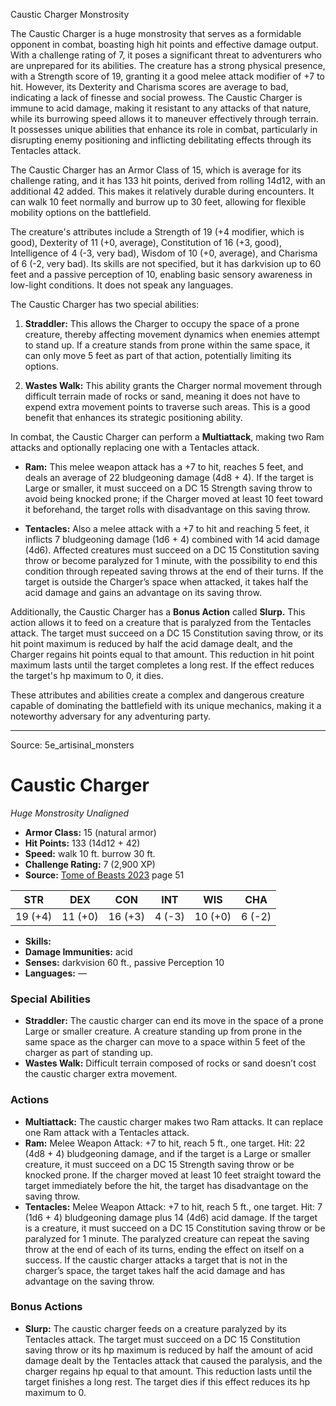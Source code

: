 <MonsterName/>Caustic Charger</MonsterName>
<CreatureType/>Monstrosity</CreatureType>

<summary>The Caustic Charger is a huge monstrosity that serves as a formidable opponent in combat, boasting high hit points and effective damage output. With a challenge rating of 7, it poses a significant threat to adventurers who are unprepared for its abilities. The creature has a strong physical presence, with a Strength score of 19, granting it a good melee attack modifier of +7 to hit. However, its Dexterity and Charisma scores are average to bad, indicating a lack of finesse and social prowess. The Caustic Charger is immune to acid damage, making it resistant to any attacks of that nature, while its burrowing speed allows it to maneuver effectively through terrain. It possesses unique abilities that enhance its role in combat, particularly in disrupting enemy positioning and inflicting debilitating effects through its Tentacles attack.</summary>

<detail>

The Caustic Charger has an Armor Class of 15, which is average for its challenge rating, and it has 133 hit points, derived from rolling 14d12, with an additional 42 added. This makes it relatively durable during encounters. It can walk 10 feet normally and burrow up to 30 feet, allowing for flexible mobility options on the battlefield.

The creature's attributes include a Strength of 19 (+4 modifier, which is good), Dexterity of 11 (+0, average), Constitution of 16 (+3, good), Intelligence of 4 (-3, very bad), Wisdom of 10 (+0, average), and Charisma of 6 (-2, very bad). Its skills are not specified, but it has darkvision up to 60 feet and a passive perception of 10, enabling basic sensory awareness in low-light conditions. It does not speak any languages.

The Caustic Charger has two special abilities: 

1. **Straddler:** This allows the Charger to occupy the space of a prone creature, thereby affecting movement dynamics when enemies attempt to stand up. If a creature stands from prone within the same space, it can only move 5 feet as part of that action, potentially limiting its options.

2. **Wastes Walk:** This ability grants the Charger normal movement through difficult terrain made of rocks or sand, meaning it does not have to expend extra movement points to traverse such areas. This is a good benefit that enhances its strategic positioning ability.

In combat, the Caustic Charger can perform a **Multiattack**, making two Ram attacks and optionally replacing one with a Tentacles attack. 

- **Ram:** This melee weapon attack has a +7 to hit, reaches 5 feet, and deals an average of 22 bludgeoning damage (4d8 + 4). If the target is Large or smaller, it must succeed on a DC 15 Strength saving throw to avoid being knocked prone; if the Charger moved at least 10 feet toward it beforehand, the target rolls with disadvantage on this saving throw.

- **Tentacles:** Also a melee attack with a +7 to hit and reaching 5 feet, it inflicts 7 bludgeoning damage (1d6 + 4) combined with 14 acid damage (4d6). Affected creatures must succeed on a DC 15 Constitution saving throw or become paralyzed for 1 minute, with the possibility to end this condition through repeated saving throws at the end of their turns. If the target is outside the Charger’s space when attacked, it takes half the acid damage and gains an advantage on its saving throw.

Additionally, the Caustic Charger has a **Bonus Action** called **Slurp.** This action allows it to feed on a creature that is paralyzed from the Tentacles attack. The target must succeed on a DC 15 Constitution saving throw, or its hit point maximum is reduced by half the acid damage dealt, and the Charger regains hit points equal to that amount. This reduction in hit point maximum lasts until the target completes a long rest. If the effect reduces the target's hp maximum to 0, it dies. 

These attributes and abilities create a complex and dangerous creature capable of dominating the battlefield with its unique mechanics, making it a noteworthy adversary for any adventuring party.</detail>



---

Source: 5e_artisinal_monsters

# Caustic Charger

*Huge* *Monstrosity* *Unaligned*

- **Armor Class:** 15 (natural armor)
- **Hit Points:** 133 (14d12 + 42)
- **Speed:** walk 10 ft. burrow 30 ft.
- **Challenge Rating:** 7 (2,900 XP)
- **Source:** [Tome of Beasts 2023](https://koboldpress.com/kpstore/product/tome-of-beasts-1-2023-edition/) page 51

| STR | DEX | CON | INT | WIS | CHA |
| --- | --- | --- | --- | --- | --- |
| 19 (+4) | 11 (+0) | 16 (+3) | 4 (-3) | 10 (+0) | 6 (-2) |

- **Skills:** 
- **Damage Immunities:** acid
- **Senses:** darkvision 60 ft., passive Perception 10
- **Languages:** —

### Special Abilities

- **Straddler:** The caustic charger can end its move in the space of a prone Large or smaller creature. A creature standing up from prone in the same space as the charger can move to a space within 5 feet of the charger as part of standing up.
- **Wastes Walk:** Difficult terrain composed of rocks or sand doesn’t cost the caustic charger extra movement.

### Actions

- **Multiattack:** The caustic charger makes two Ram attacks. It can replace one Ram attack with a Tentacles attack.
- **Ram:** Melee Weapon Attack: +7 to hit, reach 5 ft., one target. Hit: 22 (4d8 + 4) bludgeoning damage, and if the target is a Large or smaller creature, it must succeed on a DC 15 Strength saving throw or be knocked prone. If the charger moved at least 10 feet straight toward the target immediately before the hit, the target has disadvantage on the saving throw.
- **Tentacles:** Melee Weapon Attack: +7 to hit, reach 5 ft., one target. Hit: 7 (1d6 + 4) bludgeoning damage plus 14 (4d6) acid damage. If the target is a creature, it must succeed on a DC 15 Constitution saving throw or be paralyzed for 1 minute. The paralyzed creature can repeat the saving throw at the end of each of its turns, ending the effect on itself on a success. If the caustic charger attacks a target that is not in the charger’s space, the target takes half the acid damage and has advantage on the saving throw.

### Bonus Actions

- **Slurp:** The caustic charger feeds on a creature paralyzed by its Tentacles attack. The target must succeed on a DC 15 Constitution saving throw or its hp maximum is reduced by half the amount of acid damage dealt by the Tentacles attack that caused the paralysis, and the charger regains hp equal to that amount. This reduction lasts until the target finishes a long rest. The target dies if this effect reduces its hp maximum to 0.


